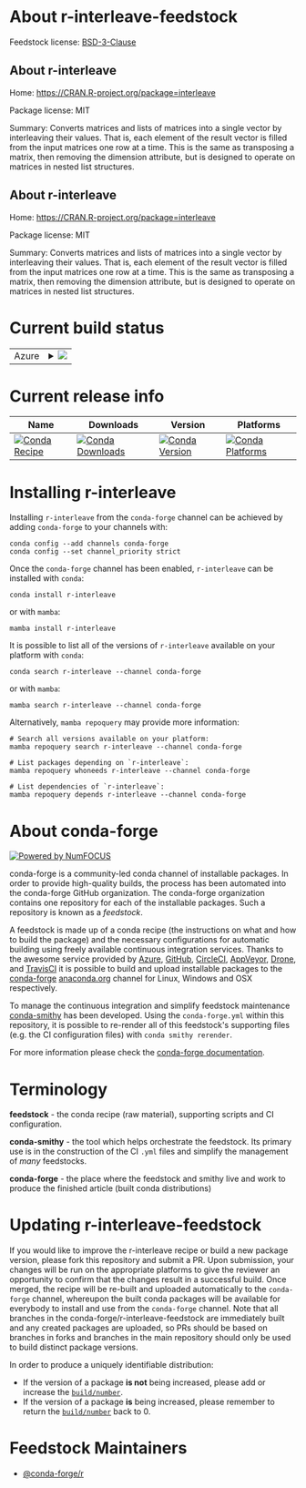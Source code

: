 About r-interleave-feedstock
============================

Feedstock license: [BSD-3-Clause](https://github.com/conda-forge/r-interleave-feedstock/blob/main/LICENSE.txt)


About r-interleave
------------------

Home: https://CRAN.R-project.org/package=interleave

Package license: MIT

Summary: Converts matrices and lists of matrices into a single vector by interleaving their values. That is, each element of the result vector is filled from the input matrices one row at a time. This is the same as transposing a matrix, then removing the dimension attribute, but is designed to operate on matrices in nested list structures.

About r-interleave
------------------

Home: https://CRAN.R-project.org/package=interleave

Package license: MIT

Summary: Converts matrices and lists of matrices into a single vector by interleaving their values. That is, each element of the result vector is filled from the input matrices one row at a time. This is the same as transposing a matrix, then removing the dimension attribute, but is designed to operate on matrices in nested list structures.

Current build status
====================


<table>
    
  <tr>
    <td>Azure</td>
    <td>
      <details>
        <summary>
          <a href="https://dev.azure.com/conda-forge/feedstock-builds/_build/latest?definitionId=21338&branchName=main">
            <img src="https://dev.azure.com/conda-forge/feedstock-builds/_apis/build/status/r-interleave-feedstock?branchName=main">
          </a>
        </summary>
        <table>
          <thead><tr><th>Variant</th><th>Status</th></tr></thead>
          <tbody><tr>
              <td>linux_64_r_base4.3</td>
              <td>
                <a href="https://dev.azure.com/conda-forge/feedstock-builds/_build/latest?definitionId=21338&branchName=main">
                  <img src="https://dev.azure.com/conda-forge/feedstock-builds/_apis/build/status/r-interleave-feedstock?branchName=main&jobName=linux&configuration=linux%20linux_64_r_base4.3" alt="variant">
                </a>
              </td>
            </tr><tr>
              <td>linux_64_r_base4.4</td>
              <td>
                <a href="https://dev.azure.com/conda-forge/feedstock-builds/_build/latest?definitionId=21338&branchName=main">
                  <img src="https://dev.azure.com/conda-forge/feedstock-builds/_apis/build/status/r-interleave-feedstock?branchName=main&jobName=linux&configuration=linux%20linux_64_r_base4.4" alt="variant">
                </a>
              </td>
            </tr><tr>
              <td>linux_aarch64_r_base4.3</td>
              <td>
                <a href="https://dev.azure.com/conda-forge/feedstock-builds/_build/latest?definitionId=21338&branchName=main">
                  <img src="https://dev.azure.com/conda-forge/feedstock-builds/_apis/build/status/r-interleave-feedstock?branchName=main&jobName=linux&configuration=linux%20linux_aarch64_r_base4.3" alt="variant">
                </a>
              </td>
            </tr><tr>
              <td>linux_aarch64_r_base4.4</td>
              <td>
                <a href="https://dev.azure.com/conda-forge/feedstock-builds/_build/latest?definitionId=21338&branchName=main">
                  <img src="https://dev.azure.com/conda-forge/feedstock-builds/_apis/build/status/r-interleave-feedstock?branchName=main&jobName=linux&configuration=linux%20linux_aarch64_r_base4.4" alt="variant">
                </a>
              </td>
            </tr><tr>
              <td>linux_ppc64le_r_base4.3</td>
              <td>
                <a href="https://dev.azure.com/conda-forge/feedstock-builds/_build/latest?definitionId=21338&branchName=main">
                  <img src="https://dev.azure.com/conda-forge/feedstock-builds/_apis/build/status/r-interleave-feedstock?branchName=main&jobName=linux&configuration=linux%20linux_ppc64le_r_base4.3" alt="variant">
                </a>
              </td>
            </tr><tr>
              <td>linux_ppc64le_r_base4.4</td>
              <td>
                <a href="https://dev.azure.com/conda-forge/feedstock-builds/_build/latest?definitionId=21338&branchName=main">
                  <img src="https://dev.azure.com/conda-forge/feedstock-builds/_apis/build/status/r-interleave-feedstock?branchName=main&jobName=linux&configuration=linux%20linux_ppc64le_r_base4.4" alt="variant">
                </a>
              </td>
            </tr><tr>
              <td>osx_64_r_base4.3</td>
              <td>
                <a href="https://dev.azure.com/conda-forge/feedstock-builds/_build/latest?definitionId=21338&branchName=main">
                  <img src="https://dev.azure.com/conda-forge/feedstock-builds/_apis/build/status/r-interleave-feedstock?branchName=main&jobName=osx&configuration=osx%20osx_64_r_base4.3" alt="variant">
                </a>
              </td>
            </tr><tr>
              <td>osx_64_r_base4.4</td>
              <td>
                <a href="https://dev.azure.com/conda-forge/feedstock-builds/_build/latest?definitionId=21338&branchName=main">
                  <img src="https://dev.azure.com/conda-forge/feedstock-builds/_apis/build/status/r-interleave-feedstock?branchName=main&jobName=osx&configuration=osx%20osx_64_r_base4.4" alt="variant">
                </a>
              </td>
            </tr><tr>
              <td>win_64_r_base4.3</td>
              <td>
                <a href="https://dev.azure.com/conda-forge/feedstock-builds/_build/latest?definitionId=21338&branchName=main">
                  <img src="https://dev.azure.com/conda-forge/feedstock-builds/_apis/build/status/r-interleave-feedstock?branchName=main&jobName=win&configuration=win%20win_64_r_base4.3" alt="variant">
                </a>
              </td>
            </tr><tr>
              <td>win_64_r_base4.4</td>
              <td>
                <a href="https://dev.azure.com/conda-forge/feedstock-builds/_build/latest?definitionId=21338&branchName=main">
                  <img src="https://dev.azure.com/conda-forge/feedstock-builds/_apis/build/status/r-interleave-feedstock?branchName=main&jobName=win&configuration=win%20win_64_r_base4.4" alt="variant">
                </a>
              </td>
            </tr>
          </tbody>
        </table>
      </details>
    </td>
  </tr>
</table>

Current release info
====================

| Name | Downloads | Version | Platforms |
| --- | --- | --- | --- |
| [![Conda Recipe](https://img.shields.io/badge/recipe-r--interleave-green.svg)](https://anaconda.org/conda-forge/r-interleave) | [![Conda Downloads](https://img.shields.io/conda/dn/conda-forge/r-interleave.svg)](https://anaconda.org/conda-forge/r-interleave) | [![Conda Version](https://img.shields.io/conda/vn/conda-forge/r-interleave.svg)](https://anaconda.org/conda-forge/r-interleave) | [![Conda Platforms](https://img.shields.io/conda/pn/conda-forge/r-interleave.svg)](https://anaconda.org/conda-forge/r-interleave) |

Installing r-interleave
=======================

Installing `r-interleave` from the `conda-forge` channel can be achieved by adding `conda-forge` to your channels with:

```
conda config --add channels conda-forge
conda config --set channel_priority strict
```

Once the `conda-forge` channel has been enabled, `r-interleave` can be installed with `conda`:

```
conda install r-interleave
```

or with `mamba`:

```
mamba install r-interleave
```

It is possible to list all of the versions of `r-interleave` available on your platform with `conda`:

```
conda search r-interleave --channel conda-forge
```

or with `mamba`:

```
mamba search r-interleave --channel conda-forge
```

Alternatively, `mamba repoquery` may provide more information:

```
# Search all versions available on your platform:
mamba repoquery search r-interleave --channel conda-forge

# List packages depending on `r-interleave`:
mamba repoquery whoneeds r-interleave --channel conda-forge

# List dependencies of `r-interleave`:
mamba repoquery depends r-interleave --channel conda-forge
```


About conda-forge
=================

[![Powered by
NumFOCUS](https://img.shields.io/badge/powered%20by-NumFOCUS-orange.svg?style=flat&colorA=E1523D&colorB=007D8A)](https://numfocus.org)

conda-forge is a community-led conda channel of installable packages.
In order to provide high-quality builds, the process has been automated into the
conda-forge GitHub organization. The conda-forge organization contains one repository
for each of the installable packages. Such a repository is known as a *feedstock*.

A feedstock is made up of a conda recipe (the instructions on what and how to build
the package) and the necessary configurations for automatic building using freely
available continuous integration services. Thanks to the awesome service provided by
[Azure](https://azure.microsoft.com/en-us/services/devops/), [GitHub](https://github.com/),
[CircleCI](https://circleci.com/), [AppVeyor](https://www.appveyor.com/),
[Drone](https://cloud.drone.io/welcome), and [TravisCI](https://travis-ci.com/)
it is possible to build and upload installable packages to the
[conda-forge](https://anaconda.org/conda-forge) [anaconda.org](https://anaconda.org/)
channel for Linux, Windows and OSX respectively.

To manage the continuous integration and simplify feedstock maintenance
[conda-smithy](https://github.com/conda-forge/conda-smithy) has been developed.
Using the ``conda-forge.yml`` within this repository, it is possible to re-render all of
this feedstock's supporting files (e.g. the CI configuration files) with ``conda smithy rerender``.

For more information please check the [conda-forge documentation](https://conda-forge.org/docs/).

Terminology
===========

**feedstock** - the conda recipe (raw material), supporting scripts and CI configuration.

**conda-smithy** - the tool which helps orchestrate the feedstock.
                   Its primary use is in the construction of the CI ``.yml`` files
                   and simplify the management of *many* feedstocks.

**conda-forge** - the place where the feedstock and smithy live and work to
                  produce the finished article (built conda distributions)


Updating r-interleave-feedstock
===============================

If you would like to improve the r-interleave recipe or build a new
package version, please fork this repository and submit a PR. Upon submission,
your changes will be run on the appropriate platforms to give the reviewer an
opportunity to confirm that the changes result in a successful build. Once
merged, the recipe will be re-built and uploaded automatically to the
`conda-forge` channel, whereupon the built conda packages will be available for
everybody to install and use from the `conda-forge` channel.
Note that all branches in the conda-forge/r-interleave-feedstock are
immediately built and any created packages are uploaded, so PRs should be based
on branches in forks and branches in the main repository should only be used to
build distinct package versions.

In order to produce a uniquely identifiable distribution:
 * If the version of a package **is not** being increased, please add or increase
   the [``build/number``](https://docs.conda.io/projects/conda-build/en/latest/resources/define-metadata.html#build-number-and-string).
 * If the version of a package **is** being increased, please remember to return
   the [``build/number``](https://docs.conda.io/projects/conda-build/en/latest/resources/define-metadata.html#build-number-and-string)
   back to 0.

Feedstock Maintainers
=====================

* [@conda-forge/r](https://github.com/conda-forge/r/)

